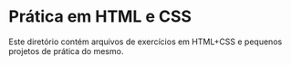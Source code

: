 # Prática em HTML e CSS
 Este diretório contém arquivos de exercícios em HTML+CSS e pequenos projetos de prática do mesmo.
 
